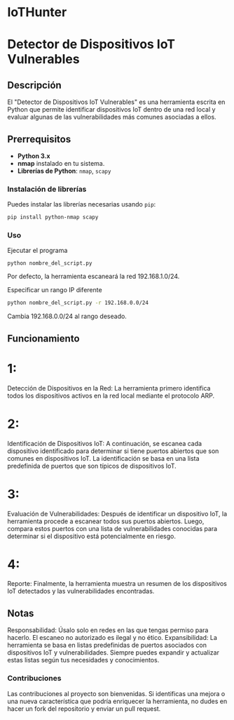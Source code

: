 # IoTHunter
# Detector de Dispositivos IoT Vulnerables

## Descripción
El "Detector de Dispositivos IoT Vulnerables" es una herramienta escrita en Python que permite identificar dispositivos IoT dentro de una red local y evaluar algunas de las vulnerabilidades más comunes asociadas a ellos.

## Prerrequisitos
- **Python 3.x**
- **nmap** instalado en tu sistema.
- **Librerías de Python**: `nmap`, `scapy`

### Instalación de librerías
Puedes instalar las librerías necesarias usando `pip`:
```bash
pip install python-nmap scapy
```

### Uso
Ejecutar el programa
```b
python nombre_del_script.py
```
Por defecto, la herramienta escaneará la red 192.168.1.0/24.

Especificar un rango IP diferente
```bash
python nombre_del_script.py -r 192.168.0.0/24
```
Cambia 192.168.0.0/24 al rango deseado.




## Funcionamiento
# 1: 
Detección de Dispositivos en la Red: La herramienta primero identifica todos los dispositivos activos en la red local mediante el protocolo ARP.
# 2: 
Identificación de Dispositivos IoT: A continuación, se escanea cada dispositivo identificado para determinar si tiene puertos abiertos que son comunes en dispositivos IoT. La identificación se basa en una lista predefinida de puertos que son típicos de dispositivos IoT.
# 3: 
Evaluación de Vulnerabilidades: Después de identificar un dispositivo IoT, la herramienta procede a escanear todos sus puertos abiertos. Luego, compara estos puertos con una lista de vulnerabilidades conocidas para determinar si el dispositivo está potencialmente en riesgo.
# 4: 
Reporte: Finalmente, la herramienta muestra un resumen de los dispositivos IoT detectados y las vulnerabilidades encontradas.

## Notas
Responsabilidad: Úsalo solo en redes en las que tengas permiso para hacerlo. El escaneo no autorizado es ilegal y no ético.
Expansibilidad: La herramienta se basa en listas predefinidas de puertos asociados con dispositivos IoT y vulnerabilidades. Siempre puedes expandir y actualizar estas listas según tus necesidades y conocimientos.
### Contribuciones
Las contribuciones al proyecto son bienvenidas. Si identificas una mejora o una nueva característica que podría enriquecer la herramienta, no dudes en hacer un fork del repositorio y enviar un pull request.
